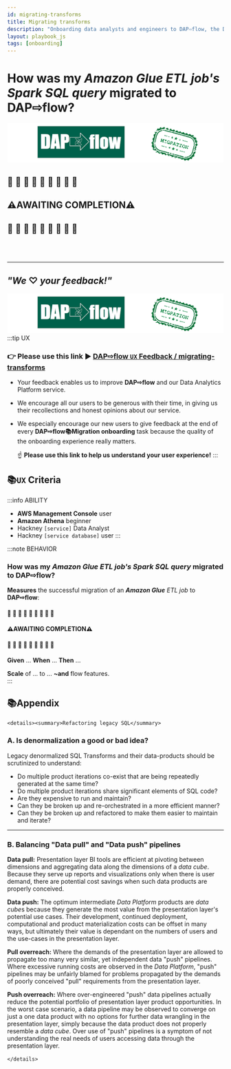 ```yaml
---
id: migrating-transforms
title: Migrating transforms
description: "Onboarding data analysts and engineers to DAP⇨flow, the Data Analytics Platform Airflow integration."
layout: playbook_js
tags: [onboarding]
---
```

# How was my ***Amazon Glue*** *ETL job's Spark SQL query* migrated to **DAP⇨flow**?
![DAP⇨flow](../images/DAPairflowFLOWmigration.png)  

## 🚧 🚧 🚧 🚧 🚧 🚧 🚧 🚧 🚧 

## **⚠️AWAITING COMPLETION⚠️** 

## 🚧 🚧 🚧 🚧 🚧 🚧 🚧 🚧 🚧 

<br> 
</br>  

---
## ***"We* ♡ *your feedback!"***
![DAP⇨flow](../images/DAPairflowFLOWmigration.png)  
:::tip UX  
### 👉 Please use **this link ►** [**DAP⇨flow** `UX` **Feedback / migrating-transforms**](https://docs.google.com/forms/d/e/1FAIpQLSc7nv1XmfRJKZlZTYIJQxAwbimUfsZLXQOVt3TJO-zUOjcRGQ/viewform?usp=pp_url&entry.339550210=migrating-transforms)  

- Your feedback enables us to improve **DAP⇨flow** and our Data Analytics Platform service.  
- We encourage all our users to be generous with their time, in giving us their recollections and honest opinions about our service.  
- We especially encourage our new users to give feedback at the end of every **DAP⇨flow📚Migration onboarding** task because the quality of the onboarding experience really matters.  

    ☝ **Please use this link to help us understand your user experience!**
:::


## 📚`UX` Criteria
:::info ABILITY  
* **AWS Management Console** user  
* **Amazon Athena** beginner  
* Hackney `[service]` Data Analyst
* Hackney `[service database]` user
:::

:::note BEHAVIOR  
### How was my ***Amazon Glue*** *ETL job's Spark SQL query* migrated to **DAP⇨flow**?
**Measures** the successful migration of an ***Amazon Glue*** *ETL job* to **DAP⇨flow**:  

#### 🚧 🚧 🚧 🚧 🚧 🚧 🚧 🚧 🚧 
#### ⚠️AWAITING COMPLETION⚠️
#### 🚧 🚧 🚧 🚧 🚧 🚧 🚧 🚧 🚧

**Given** ...
**When** ...
**Then** ...

**Scale** of ... to ... **~and** flow features.  
:::

## 📚Appendix

```
<details><summary>Refactoring legacy SQL</summary>
```

### A. Is denormalization a good or bad idea?

Legacy denormalized SQL Transforms and their data-products should be scrutinized to understand:
* Do multiple product iterations co-exist that are being repeatedly generated at the same time?
* Do multiple product iterations share significant elements of SQL code?
* Are they expensive to run and maintain?
* Can they be broken up and re-orchestrated in a more efficient manner?
* Can they be broken up and refactored to make them easier to maintain and iterate?

---

### B. Balancing "Data pull" and "Data push" pipelines

**Data pull:** Presentation layer BI tools are efficient at pivoting between dimensions and aggregating data along the dimensions of a *data cube*. Because they serve up reports and visualizations only when there is user demand, there are potential cost savings when such data products are properly conceived.

**Data push:** The optimum intermediate *Data Platform* products are *data cube*s because they generate the most value from the presentation layer's potential use cases. Their development, continued deployment, computational and product materialization costs can be offset in many ways, but ultimately their value is dependant on the numbers of users and the use-cases in the presentation layer.

**Pull overreach:** Where the demands of the presentation layer are allowed to propagate too many very similar, yet independent data "push" pipelines. Where excessive running costs are observed in the *Data Platform*, "push" pipelines may be unfairly blamed for problems propagated by the demands of poorly conceived "pull" requirements from the presentation layer.

**Push overreach:** Where over-engineered "push" data pipelines actually reduce the potential portfolio of presentation layer product opportunities. In the worst case scenario, a data pipeline may be observed to converge on just a one data product with no options for further data wrangling in the presentation layer, simply because the data product does not properly resemble a *data cube*. Over use of "push" pipelines is a symptom of not understanding the real needs of users accessing data through the presentation layer.

```
</details>
```